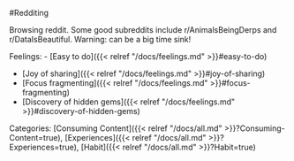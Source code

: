 #Redditing

Browsing reddit. Some good subreddits include r/AnimalsBeingDerps and r/DataIsBeautiful. Warning: can be a big time sink!

Feelings:   - [Easy to do]({{< relref "/docs/feelings.md" >}}#easy-to-do)
  - [Joy of sharing]({{< relref "/docs/feelings.md" >}}#joy-of-sharing)
  - [Focus fragmenting]({{< relref "/docs/feelings.md" >}}#focus-fragmenting)
  - [Discovery of hidden gems]({{< relref "/docs/feelings.md" >}}#discovery-of-hidden-gems)

Categories: [Consuming Content]({{< relref "/docs/all.md" >}}?Consuming-Content=true), [Experiences]({{< relref "/docs/all.md" >}}?Experiences=true), [Habit]({{< relref "/docs/all.md" >}}?Habit=true)